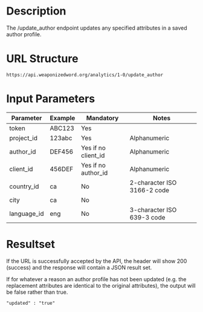 # Description
The /update_author endpoint updates any specified attributes in a saved author profile.

# URL Structure

```
https://api.weaponizedword.org/analytics/1-0/update_author
```

# Input Parameters

<table>
  <thead>
  <tr>
    <th>Parameter</th>
    <th>Example</th>
    <th>Mandatory</th>
    <th>Notes</th>
  </tr>
  </thead>
  <tbody>
  <tr>
    <td>token</td>
    <td>ABC123</td>
    <td>Yes</td>
    <td></td>
  </tr>
  <tr>
    <td>project_id</td>
    <td>123abc</td>
    <td>Yes</td>
    <td>Alphanumeric</td>
  </tr>
  <tr>
    <td>author_id</td>
    <td>DEF456</td>
    <td>Yes if no client_id</td>
    <td>Alphanumeric</td>
  </tr>
  <tr>
    <td>client_id</td>
    <td>456DEF</td>
    <td>Yes if no author_id</td>
    <td>Alphanumeric</td>
  </tr>
  <tr>
    <td>country_id</td>
    <td>ca</td>
    <td>No</td>
    <td>2-character ISO 3166-2 code</td>
  </tr>
  <tr>
    <td>city</td>
    <td>ca</td>
    <td>No</td>
    <td></td>
  </tr>
  <tr>
    <td>language_id</td>
    <td>eng</td>
    <td>No</td>
    <td>3-character ISO 639-3 code</td>
  </tr>
  </tbody>
</table>

# Resultset
If the URL is successfully accepted by the API, the header will show 200 (success) and the response will contain a JSON result set.

If for whatever a reason an author profile has not been updated (e.g. the replacement attributes are identical to the original attributes), the output will be false rather than true.

```
"updated" : "true"
```
